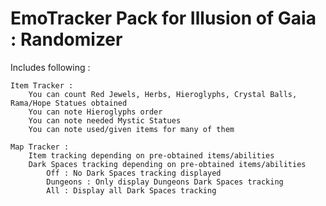# EmoTracker Pack for Illusion of Gaia : Randomizer

Includes following :

    Item Tracker :
        You can count Red Jewels, Herbs, Hieroglyphs, Crystal Balls, Rama/Hope Statues obtained
        You can note Hieroglyphs order
        You can note needed Mystic Statues
        You can note used/given items for many of them

    Map Tracker :
        Item tracking depending on pre-obtained items/abilities
        Dark Spaces tracking depending on pre-obtained items/abilities
            Off : No Dark Spaces tracking displayed
            Dungeons : Only display Dungeons Dark Spaces tracking
            All : Display all Dark Spaces tracking

